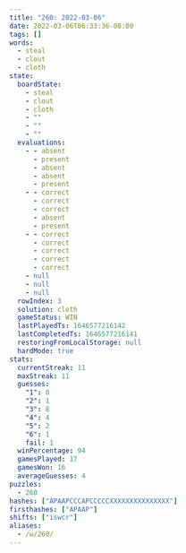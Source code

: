 ```yaml
---
title: "260: 2022-03-06"
date: 2022-03-06T06:33:36-08:00
tags: []
words:
  - steal
  - clout
  - cloth
state:
  boardState:
    - steal
    - clout
    - cloth
    - ""
    - ""
    - ""
  evaluations:
    - - absent
      - present
      - absent
      - absent
      - present
    - - correct
      - correct
      - correct
      - absent
      - present
    - - correct
      - correct
      - correct
      - correct
      - correct
    - null
    - null
    - null
  rowIndex: 3
  solution: cloth
  gameStatus: WIN
  lastPlayedTs: 1646577216142
  lastCompletedTs: 1646577216141
  restoringFromLocalStorage: null
  hardMode: true
stats:
  currentStreak: 11
  maxStreak: 11
  guesses:
    "1": 0
    "2": 1
    "3": 8
    "4": 4
    "5": 2
    "6": 1
    fail: 1
  winPercentage: 94
  gamesPlayed: 17
  gamesWon: 16
  averageGuesses: 4
puzzles:
  - 260
hashes: ["APAAPCCCAPCCCCCXXXXXXXXXXXXXXX"]
firsthashes: ["APAAP"]
shifts: ["iswcr"]
aliases:
  - /w/260/
---
```

<!-- more -->
